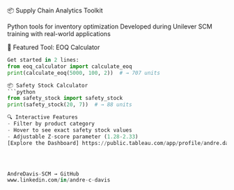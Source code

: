 📦 Supply Chain Analytics Toolkit

Python tools for inventory optimization 
Developed during Unilever SCM training with real-world applications

🌟 Featured Tool: EOQ Calculator
```python
Get started in 2 lines:
from eoq_calculator import calculate_eoq
print(calculate_eoq(5000, 100, 2))  # → 707 units

📦 Safety Stock Calculator
```python
from safety_stock import safety_stock
print(safety_stock(20, 7))  # → 88 units  

🔍 Interactive Features
- Filter by product category
- Hover to see exact safety stock values
- Adjustable Z-score parameter (1.28-2.33)
[Explore the Dashboard] https://public.tableau.com/app/profile/andre.davis8692/viz/AndreDavis_SCM_Analytics_EOQ_SafetyStock/StockRequirements




AndreDavis-SCM → GitHub
www.linkedin.com/in/andre-c-davis
